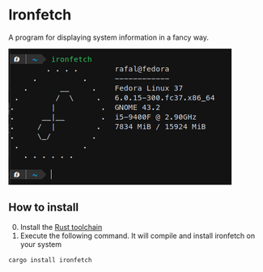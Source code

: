 # Ironfetch
A program for displaying system information in a fancy way.

![screenshot](screenshot.png)

## How to install
0. Install the [Rust toolchain](https://rustup.rs)
1. Execute the following command. It will compile and install ironfetch on your system
```
cargo install ironfetch
```
